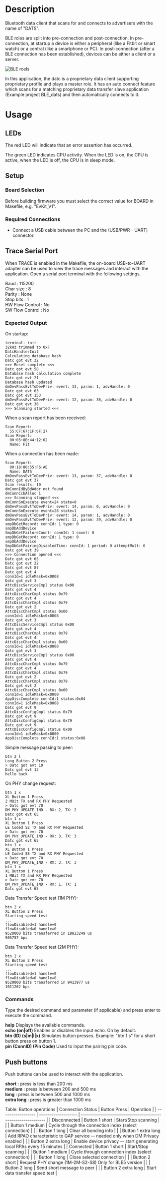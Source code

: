 # Description

Bluetooth data client that scans for and connects to advertisers with the name of "DATS".

BLE roles are split into pre-connection and post-connection. In pre-connection, at startup a device is either a peripheral (like a Fitbit or smart watch) or a central (like a smartphone or PC). In post-connection (after a BLE connection has been established), devices can be either a client or a server.

![BLE roels](../../../Documentation/Images/BLE_roles.PNG)

In this application, the datc is a proprietary data client supporting proprietary profile and plays a master role. It has an auto connect feature which scans for a matching proprietary data transfer slave application (Example project BLE_dats) and then automatically connects to it.

# Usage

## LEDs

The red LED will indicate that an error assertion has occurred.  

The green LED indicates CPU activity. When the LED is on, the CPU is active, when the LED
is off, the CPU is in sleep mode.

## Setup

### Board Selection

Before building firmware you must select the correct value for BOARD in Makefile, e.g. "EvKit_V1".

### Required Connections
-   Connect a USB cable between the PC and the (USB/PWR - UART) connector.

## Trace Serial Port
When TRACE is enabled in the Makefile, the on-board USB-to-UART adapter can
be used to view the trace messages and interact with the application. Open a serial port terminal with
the following settings.

Baud            : 115200  
Char size       : 8  
Parity          : None  
Stop bits       : 1  
HW Flow Control : No  
SW Flow Control : No  

### Expected Output

On startup:
```
terminal: init
32kHz trimmed to 0xF
DatcHandlerInit
Calculating database hash
Datc got evt 32
>>> Reset complete <<<
Datc got evt 58
Database hash calculation complete
Datc got evt 21
Database hash updated
dmDevPassEvtToDevPriv: event: 13, param: 1, advHandle: 0
Datc got evt 63
Datc got evt 153
dmDevPassEvtToDevPriv: event: 12, param: 36, advHandle: 0
Datc got evt 36
>>> Scanning started <<<
```

When a scan report has been received:
```
Scan Report:                                                                  
  55:CF:67:1F:6F:27                                                           
Scan Report:                                                                  
  00:05:8B:44:12:02                                                           
  Name: Fit
```

When a connection has been made:
```
Scan Report:                                                                                                           
  00:18:80:55:F6:AE                                                                                                    
  Name: DATS                                                                                                           
dmDevPassEvtToDevPriv: event: 13, param: 37, advHandle: 0                                                              
Datc got evt 37                                                                                                        
Scan results: 10                                                                                                       
dmConnIdByBdAddr not found                                                                                             
dmConnCcbAlloc 1                                                                                                       
>>> Scanning stopped <<<                                                                                               
dmConnSmExecute event=24 state=0                                                                                       
dmDevPassEvtToDevPriv: event: 14, param: 0, advHandle: 0                                                               
dmConnSmExecute event=28 state=1                                                                                       
dmDevPassEvtToDevPriv: event: 14, param: 1, advHandle: 0                                                               
dmDevPassEvtToDevPriv: event: 12, param: 39, advHandle: 0                                                              
smpDbGetRecord: connId: 1 type: 0                                                                                      
smpDbAddDevice                                                                                                         
SmpDbGetFailureCount: connId: 1 count: 0                                                                               
smpDbGetRecord: connId: 1 type: 0                                                                                      
smpDbAddDevice                                                                                                         
SmpDbGetPairingDisabledTime: connId: 1 period: 0 attemptMult: 0                                                        
Datc got evt 39                                                                                                        
>>> Connection opened <<<                                                                                              
Datc got evt 65                                                                                                        
Datc got evt 22                                                                                                        
Datc got evt 87                                                                                                        
Datc got evt 4                                                                                                         
connId=1 idleMask=0x0008                                                                                               
Datc got evt 3                                                                                                         
AttcDiscServiceCmpl status 0x00                                                                                        
Datc got evt 4                                                                                                         
AttcDiscCharCmpl status 0x79                                                                                           
Datc got evt 4                                                                                                         
AttcDiscCharCmpl status 0x79                                                                                           
Datc got evt 2                                                                                                         
AttcDiscCharCmpl status 0x00                                                                                           
connId=1 idleMask=0x0008                                                                                               
Datc got evt 3                                                                                                         
AttcDiscServiceCmpl status 0x00                                                                                        
Datc got evt 4                                                                                                         
AttcDiscCharCmpl status 0x79                                                                                           
Datc got evt 4                                                                                                         
AttcDiscCharCmpl status 0x00                                                                                           
connId=1 idleMask=0x0008                                                                                               
Datc got evt 3                                                                                                         
AttcDiscServiceCmpl status 0x00                                                                                        
Datc got evt 4                                                                                                         
AttcDiscCharCmpl status 0x79                                                                                           
Datc got evt 4                                                                                                         
AttcDiscCharCmpl status 0x79                                                                                           
Datc got evt 2                                                                                                         
AttcDiscCharCmpl status 0x79                                                                                           
Datc got evt 2                                                                                                         
AttcDiscCharCmpl status 0x00                                                                                           
connId=1 idleMask=0x0000                                                                                               
AppDiscComplete connId:1 status:0x04                                                                                   
connId=1 idleMask=0x0008                                                                                               
Datc got evt 9                                                                                                         
AttcDiscConfigCmpl status 0x79                                                                                         
Datc got evt 9                                                                                                         
AttcDiscConfigCmpl status 0x79                                                                                         
Datc got evt 9                                                                                                         
AttcDiscConfigCmpl status 0x00                                                                                         
connId=1 idleMask=0x0000                                                                                               
AppDiscComplete connId:1 status:0x08                                                                                   
```

Simple message passing to peer:
```
btn 2 l
Long Button 2 Press
> Datc got evt 10
Datc got evt 13
hello back
```

On PHY change request:
```
btn 1 x
XL Button 1 Press
2 MBit TX and RX PHY Requested
> Datc got evt 70
DM_PHY_UPDATE_IND - RX: 2, TX: 2
Datc got evt 65
btn 1 x
XL Button 1 Press
LE Coded S2 TX and RX PHY Requested
> Datc got evt 70
DM_PHY_UPDATE_IND - RX: 3, TX: 3
Datc got evt 65
btn 1 x
XL Button 1 Press
LE Coded S8 TX and RX PHY Requested
> Datc got evt 70
DM_PHY_UPDATE_IND - RX: 3, TX: 3
btn 1 x
XL Button 1 Press
1 MBit TX and RX PHY Requested
> Datc got evt 70
DM_PHY_UPDATE_IND - RX: 1, TX: 1
Datc got evt 65
```

Data Transfer Speed test (1M PHY):
```
btn 2 x
XL Button 2 Press
Starting speed test
...
flowDisabled=1 handle=0
flowDisabled=0 handle=0
9520000 bits transferred in 18823249 us
505757 bps
```

Data Transfer Speed test (2M PHY):
```
btn 2 x
XL Button 2 Press
Starting speed test
...
flowDisabled=1 handle=0
flowDisabled=0 handle=0
9520000 bits transferred in 9413977 us
1011262 bps
```

### Commands
Type the desired command and parameter (if applicable) and press enter to execute the command.  

__help__  Displays the available commands.  
__echo (on|off)__ Enables or disables the input echo. On by default.  
__btn (ID) (s|m|l|x)__ Simulates button presses. Example: "btn 1 s" for a short button press on button 1.  
__pin (ConnID) (Pin Code)__ Used to input the pairing pin code.  

## Push buttons
Push buttons can be used to interact with the application.

__short__       : press is less than 200 ms  
__medium__      : press is between 200 and 500 ms  
__long__        : press is between 500 and 1000 ms  
__extra long__  : press is greater than 1000 ms  

Table: Button operations
| Connection Status | Button Press        | Operation                                                    |
| ----------------- | ------------------- | ------------------------------------------------------------ |
| Disconnected      | Button 1 short      | Start/Stop scanning                                          |
|                   | Button 1 medium     | Cycle through the connection index (select connection)       |
|                   | Button 1 long       | Clear all bonding info                                       |
|                   | Button 1 extra long | Add RPAO characteristic to GAP service -- needed only when DM Privacy enabled |
|                   | Button 2 extra long | Enable device privacy -- start generating local RPAs every 15 minutes |
| Connected         | Button 1 short      | Start/Stop scanning                                          |
|                   | Button 1 medium     | Cycle through connection index (select connection)           |
|                   | Button 1 long       | Close selected connection                                    |
|                   | Button 2 short      | Request PHY change (1M-2M-S2-S8) Only for BLE5 version       |
|                   | Button 2 long       | Send short message to peer                                   |
|                   | Button 2 extra long | Start data transfer speed test                               |
